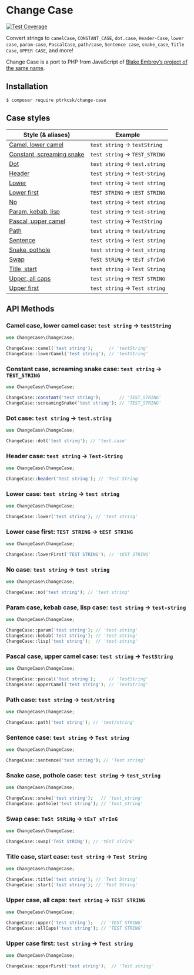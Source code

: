 # Change Case

[![Test Coverage](https://api.codeclimate.com/v1/badges/68647ed49ebe92b5cad5/test_coverage)](https://codeclimate.com/github/ptrkcsk/change-case/test_coverage)

Convert strings to `camelCase`, `CONSTANT_CASE`, `dot.case`, `Header-Case`,
`lower case`, `param-case`, `PascalCase`, `path/case`, `Sentence case`,
`snake_case`, `Title Case`, `UPPER CASE`, and more!

Change Case is a port to PHP from JavaScript of [Blake Embrey’s project of the
same name](https://github.com/blakeembrey/change-case).

## Installation

```
$ composer require ptrkcsk/change-case
```

## Case styles

| Style (& aliases) | Example |
|---|---|
| [Camel, lower camel](#camel) | `test string` → `testString` |
| [Constant, screaming snake](#constant) | `test string` → `TEST_STRING` |
| [Dot](#dot) | `test string` → `test.string`|
| [Header](#header) | `test string` → `Test-String` |
| [Lower](#lower) | `test string` → `test string` |
| [Lower first](#lower-first) | `TEST STRING` → `tEST STRING` |
| [No](#no) | `test string` → `test string` |
| [Param, kebab, lisp](#param) | `test string` → `test-string` |
| [Pascal, upper camel](#pascal) | `test string` → `TestString` |
| [Path](#path) | `test string` → `test/string` |
| [Sentence](#sentence) | `test string` → `Test string` |
| [Snake, pothole](#snake) | `test string` → `test_string` |
| [Swap](#swap) | `TeSt StRiNg` → `tEsT sTrInG` |
| [Title, start](#title) | `test string` → `Test String` |
| [Upper, all caps](#upper) | `test string` → `TEST STRING` |
| [Upper first](#upper-first) | `test string` → `Test string` |

## API Methods

### <a name='camel'></a>Camel case, lower camel case: `test string` → `testString`

```php
use ChangeCase\ChangeCase;

ChangeCase::camel('test string');      // 'testString'
ChangeCase::lowerCamel('test string'); // 'testString'
```

<!-- TODO: Add link to API docs -->

### <a name='constant'></a>Constant case, screaming snake case: `test string` → `TEST_STRING`

```php
use ChangeCase\ChangeCase;

ChangeCase::constant('test string');       // 'TEST_STRING'
ChangeCase::screamingSnake('test string'); // 'TEST_STRING'
```

<!-- TODO: Add link to API docs -->

### <a name='dot'></a>Dot case: `test string` → `test.string`

```php
use ChangeCase\ChangeCase;

ChangeCase::dot('test string'); // 'test.case'
```

<!-- TODO: Add link to API docs -->

### <a name='header'></a>Header case: `test string` → `Test-String`

```php
use ChangeCase\ChangeCase;

ChangeCase::header('test string'); // 'Test-String'
```

<!-- TODO: Add link to API docs -->

### <a name='lower'></a>Lower case: `test string` → `test string`

```php
use ChangeCase\ChangeCase;

ChangeCase::lower('test string'); // 'test string'
```

<!-- TODO: Add link to API docs -->

### <a name='lower-first'></a>Lower case first: `TEST STRING` → `tEST STRING`

```php
use ChangeCase\ChangeCase;

ChangeCase::lowerFirst('TEST STRING'); // 'tEST STRING'
```

<!-- TODO: Add link to API docs -->

### <a name='no'></a>No case: `test string` → `test string`

```php
use ChangeCase\ChangeCase;

ChangeCase::no('test string'); // 'test string'
```

<!-- TODO: Add link to API docs -->

### <a name='param'></a>Param case, kebab case, lisp case: `test string` → `test-string`

```php
use ChangeCase\ChangeCase;

ChangeCase::param('test string'); // 'test-string'
ChangeCase::kebab('test string'); // 'test-string'
ChangeCase::lisp('test string');  // 'test-string'
```

<!-- TODO: Add link to API docs -->

### <a name='pascal'></a>Pascal case, upper camel case: `test string` → `TestString`

```php
use ChangeCase\ChangeCase;

ChangeCase::pascal('test string');     // 'TestString'
ChangeCase::upperCamel('test string'); // 'TestString'
```

<!-- TODO: Add link to API docs -->

### <a name='path'></a>Path case: `test string` → `test/string`

```php
use ChangeCase\ChangeCase;

ChangeCase::path('test string'); // 'test/string'
```

<!-- TODO: Add link to API docs -->

### <a name='sentence'></a>Sentence case: `test string` → `Test string`

```php
use ChangeCase\ChangeCase;

ChangeCase::sentence('test string'); // 'Test string'
```

<!-- TODO: Add link to API docs -->

### <a name='snake'></a>Snake case, pothole case: `test string` → `test_string`

```php
use ChangeCase\ChangeCase;

ChangeCase::snake('test string');   // 'test_string'
ChangeCase::pothole('test string'); // 'test_string'
```

<!-- TODO: Add link to API docs -->

### <a name='swap'></a>Swap case: `TeSt StRiNg` → `tEsT sTrInG`

```php
use ChangeCase\ChangeCase;

ChangeCase::swap('TeSt StRiNg'); // 'tEsT sTrInG'
```

<!-- TODO: Add link to API docs -->

### <a name='title'></a>Title case, start case: `test string` → `Test String`

```php
use ChangeCase\ChangeCase;

ChangeCase::title('test string'); // 'Test String'
ChangeCase::start('test string'); // 'Test String'
```

<!-- TODO: Add link to API docs -->

### <a name='upper'></a>Upper case, all caps: `test string` → `TEST STRING`

```php
use ChangeCase\ChangeCase;

ChangeCase::upper('test string');   // 'TEST STRING'
ChangeCase::allCaps('test string'); // 'TEST STRING'
```

<!-- TODO: Add link to API docs -->

### <a name='upper-first'></a>Upper case first: `test string` → `Test string`

```php
use ChangeCase\ChangeCase;

ChangeCase::upperFirst('test string');  // 'Test string'
```
